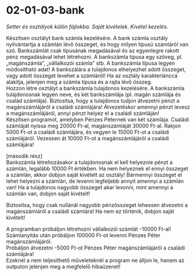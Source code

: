 # 02-01-03-bank
*Setter és osztályok külön fájlokba. Saját kivételek. Kivétel kezelés.*

Készítsen osztályt bank számla kezelésére. A bank számla osztály nyilvántartja a számlán lévő összeget, és hogy milyen típusú számláról van szó. Bankszámlát csak típusának megadásával és az egyenlegre rakott pénz megadásával lehet létrehozni. A bankszámla típusa egy szöveg, pl. „magánszámla”, „vállalkozói számla” stb. A bankszámla típusa legyen módosítható adat! A bankszálára a tulajdonos elhelyezhet adott összeget, vagy adott összeget levehet a számláról! Ha az osztály karakterlánccá alakítja, jelenjen meg a számla típusa és a rajta lévő összeg.  
Hozzon létre osztályt a bankszámla tulajdonos kezelésére. A bankszámla tulajdonosnak legyen neve, és két bankszámlája (pl. magán számlája és család számlája). Biztosítsa, hogy a tulajdonos tudjon átvezetni pénzt a magánszámlájáról a családi számlájára! Átvezetéskor amennyi pénzt levesz a magánszámlájáról, annyi pénzt helyez el a családi számláján!  
Készítsen programot, amelyben Pénzes Péternek van két számlája. Családi számláját nyissa meg 20000 Ft-al, magánszámláját 30000 Ft-al. Rakjon 5000 Ft-ot a családi számlájára, és vegyen le 15000 Ft-ot a családi számlájáról. Vezessen át 10000 Ft-ot a magánszámlájáról a családi számlájára!  

[második rész]  
Bankszámla létrehozásakor a tulajdonosnak el kell helyeznie pénzt a számlán, legalább 10000 Ft értékben. Ha nem helyeznek el ennyi összeget a számlán, akkor dobjon saját kivételt az osztály! Bármennyi összeget el lehet helyezni a számlán, de levenni legfeljebb annyit amennyi a számlán van! Ha  a tulajdonos nagyobb összeget akar levonni, mint amennyi a számlán van, dobjon saját kivételt!  

Biztosítsa, hogy csak nullánál nagyobb pénzösszeget lehessen átvezetni a magánszámláról a családi számlára! Ha nem ez történik, dobjon saját kivételt!

A programban próbáljon létrehozni vállalkozói számlát -10000 Ft-al!  
Számlanyitás után próbáljon 100000 Ft-ot levenni Pénzes Péter magánszámlájáról.  
Próbáljon átvezetni -5000 Ft-ot Pénzes Péter magánszámlájáról a családi számlájára!  
Ezeknél a nem teljesíthető műveleteknél a program ne álljon le, hanem az outputon jelenjen meg a megfelelő hibaüzenet!  

